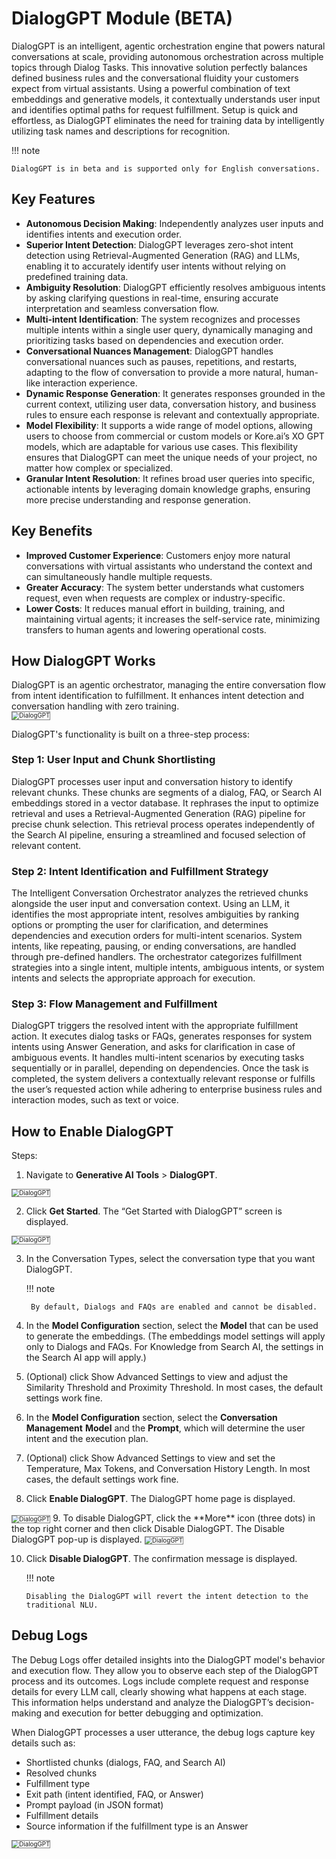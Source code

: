 
# DialogGPT Module (BETA)

DialogGPT is an intelligent, agentic orchestration engine that powers natural conversations at scale, providing autonomous orchestration across multiple topics through Dialog Tasks. This innovative solution perfectly balances defined business rules and the conversational fluidity your customers expect from virtual assistants. Using a powerful combination of text embeddings and generative models, it contextually understands user input and identifies optimal paths for request fulfillment. Setup is quick and effortless, as DialogGPT eliminates the need for training data by intelligently utilizing task names and descriptions for recognition. 

!!! note

    DialogGPT is in beta and is supported only for English conversations.  


## Key Features

* **Autonomous Decision Making**: Independently analyzes user inputs and identifies intents and execution order. 
* **Superior Intent Detection**: DialogGPT leverages zero-shot intent detection using Retrieval-Augmented Generation (RAG) and LLMs, enabling it to accurately identify user intents without relying on predefined training data.
* **Ambiguity Resolution**: DialogGPT efficiently resolves ambiguous intents by asking clarifying questions in real-time, ensuring accurate interpretation and seamless conversation flow.
* **Multi-intent Identification**: The system recognizes and processes multiple intents within a single user query, dynamically managing and prioritizing tasks based on dependencies and execution order.
* **Conversational Nuances Management**: DialogGPT handles conversational nuances such as pauses, repetitions, and restarts, adapting to the flow of conversation to provide a more natural, human-like interaction experience.
* **Dynamic Response Generation**: It generates responses grounded in the current context, utilizing user data, conversation history, and business rules to ensure each response is relevant and contextually appropriate.
* **Model Flexibility**: It supports a wide range of model options, allowing users to choose from commercial or custom models or Kore.ai’s XO GPT models, which are adaptable for various use cases. This flexibility ensures that DialogGPT can meet the unique needs of your project, no matter how complex or specialized.
* **Granular Intent Resolution**: It refines broad user queries into specific, actionable intents by leveraging domain knowledge graphs, ensuring more precise understanding and response generation.

## Key Benefits

* **Improved Customer Experience**: Customers enjoy more natural conversations with virtual assistants who understand the context and can simultaneously handle multiple requests.
* **Greater Accuracy**: The system better understands what customers request, even when requests are complex or industry-specific.
* **Lower Costs**: It reduces manual effort in building, training, and maintaining virtual agents; it increases the self-service rate, minimizing transfers to human agents and lowering operational costs.


## How DialogGPT Works

DialogGPT is an agentic orchestrator, managing the entire conversation flow from intent identification to fulfillment. It enhances intent detection and conversation handling with zero training.  
<img src="../images/gpt10.png" alt="DialogGPT" title="" style="border: 1px solid gray; zoom:70%;"> 


DialogGPT's functionality is built on a three-step process:

### Step 1: User Input and Chunk Shortlisting

DialogGPT processes user input and conversation history to identify relevant chunks. These chunks are segments of a dialog, FAQ, or Search AI embeddings stored in a vector database. It rephrases the input to optimize retrieval and uses a Retrieval-Augmented Generation (RAG) pipeline for precise chunk selection. This retrieval process operates independently of the Search AI pipeline, ensuring a streamlined and focused selection of relevant content.


### Step 2: Intent Identification and Fulfillment Strategy

The Intelligent Conversation Orchestrator analyzes the retrieved chunks alongside the user input and conversation context. Using an LLM, it identifies the most appropriate intent, resolves ambiguities by ranking options or prompting the user for clarification, and determines dependencies and execution orders for multi-intent scenarios. System intents, like repeating, pausing, or ending conversations, are handled through pre-defined handlers. The orchestrator categorizes fulfillment strategies into a single intent, multiple intents, ambiguous intents, or system intents and selects the appropriate approach for execution.


### Step 3: Flow Management and Fulfillment

DialogGPT triggers the resolved intent with the appropriate fulfillment action. It executes dialog tasks or FAQs, generates responses for system intents using Answer Generation, and asks for clarification in case of ambiguous events. It handles multi-intent scenarios by executing tasks sequentially or in parallel, depending on dependencies. Once the task is completed, the system delivers a contextually relevant response or fulfills the user’s requested action while adhering to enterprise business rules and interaction modes, such as text or voice.


## How to Enable DialogGPT

Steps:

1. Navigate to **Generative AI Tools** > **DialogGPT**.  
<img src="../images/gpt1.png" alt="DialogGPT" title="" style="border: 1px solid gray; zoom:70%;"> 

2. Click **Get Started**. The “Get Started with DialogGPT” screen is displayed.  
<img src="../images/gpt2.png" alt="DialogGPT" title="" style="border: 1px solid gray; zoom:70%;"> 

3. In the Conversation Types, select the conversation type that you want DialogGPT. 

    !!! note

        By default, Dialogs and FAQs are enabled and cannot be disabled.

4. In the **Model Configuration** section, select the **Model** that can be used to generate the embeddings. (The embeddings model settings will apply only to Dialogs and FAQs. For Knowledge from Search AI, the settings in the Search AI app will apply.)
5. (Optional) click Show Advanced Settings to view and adjust the Similarity Threshold and Proximity Threshold. In most cases, the default settings work fine.
6. In the **Model Configuration** section, select the  **Conversation Management** **Model** and the **Prompt**, which will determine the user intent and the execution plan.
7. (Optional) click Show Advanced Settings to view and set the Temperature, Max Tokens, and Conversation History Length. In most cases, the default settings work fine.
8. Click **Enable DialogGPT**. The DialogGPT home page is displayed.  
<img src="../images/gpt4.png" alt="DialogGPT" title="" style="border: 1px solid gray; zoom:70%;"> 
9. To disable DialogGPT, click the **More** icon (three dots) in the top right corner and then click Disable DialogGPT. The Disable DialogGPT pop-up is displayed.  
<img src="../images/gpt3.png" alt="DialogGPT" title="" style="border: 1px solid gray; zoom:70%;"> 

10. Click **Disable DialogGPT**. The confirmation message is displayed.

    !!! note

        Disabling the DialogGPT will revert the intent detection to the traditional NLU.



## Debug Logs

The Debug Logs offer detailed insights into the DialogGPT model's behavior and execution flow. They allow you to observe each step of the DialogGPT process and its outcomes. Logs include complete request and response details for every LLM call, clearly showing what happens at each stage. This information helps understand and analyze the DialogGPT’s decision-making and execution for better debugging and optimization.

When DialogGPT processes a user utterance, the debug logs capture key details such as:

* Shortlisted chunks (dialogs, FAQ, and Search AI)
* Resolved chunks
* Fulfillment type
* Exit path (intent identified, FAQ, or Answer)
* Prompt payload (in JSON format)
* Fulfillment details
* Source information if the fulfillment type is an Answer

<img src="../images/gpt9.png" alt="DialogGPT" title="" style="border: 1px solid gray; zoom:70%;"> 

